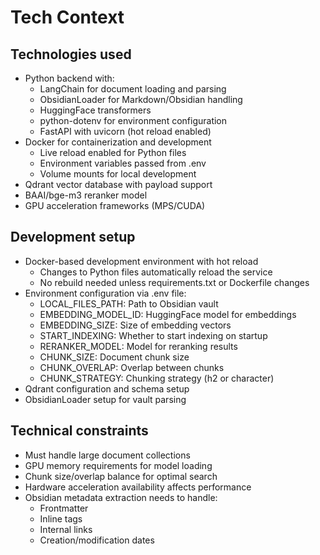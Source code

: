 # Tech Context

## Technologies used
- Python backend with:
  - LangChain for document loading and parsing
  - ObsidianLoader for Markdown/Obsidian handling
  - HuggingFace transformers
  - python-dotenv for environment configuration
  - FastAPI with uvicorn (hot reload enabled)
- Docker for containerization and development
  - Live reload enabled for Python files
  - Environment variables passed from .env
  - Volume mounts for local development
- Qdrant vector database with payload support
- BAAI/bge-m3 reranker model
- GPU acceleration frameworks (MPS/CUDA)

## Development setup
- Docker-based development environment with hot reload
  - Changes to Python files automatically reload the service
  - No rebuild needed unless requirements.txt or Dockerfile changes
- Environment configuration via .env file:
  - LOCAL_FILES_PATH: Path to Obsidian vault
  - EMBEDDING_MODEL_ID: HuggingFace model for embeddings
  - EMBEDDING_SIZE: Size of embedding vectors
  - START_INDEXING: Whether to start indexing on startup
  - RERANKER_MODEL: Model for reranking results
  - CHUNK_SIZE: Document chunk size
  - CHUNK_OVERLAP: Overlap between chunks
  - CHUNK_STRATEGY: Chunking strategy (h2 or character)
- Qdrant configuration and schema setup
- ObsidianLoader setup for vault parsing

## Technical constraints
- Must handle large document collections
- GPU memory requirements for model loading
- Chunk size/overlap balance for optimal search
- Hardware acceleration availability affects performance
- Obsidian metadata extraction needs to handle:
  - Frontmatter
  - Inline tags
  - Internal links
  - Creation/modification dates
